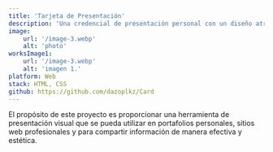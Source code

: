 ```yaml
---
title: 'Tarjeta de Presentación'
description: 'Una credencial de presentación personal con un diseño atractivo y profesional, ideal para mostrar información de contacto y habilidades.'
image:
    url: '/image-3.webp'
    alt: 'photo'
worksImage1:
    url: '/image-3.webp'
    alt: 'imagen 1.'
platform: Web
stack: HTML, CSS
github: https://github.com/dazoplkz/Card
---
```


El propósito de este proyecto es proporcionar una herramienta de presentación visual que se pueda utilizar en portafolios personales, sitios web profesionales y para compartir información de manera efectiva y estética.